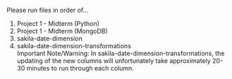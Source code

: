 Please run files in order of...

1. Project 1 - Midterm (Python)
2. Project 1 - Midterm (MongoDB)
3. sakila-date-dimension
4. sakila-date-dimension-transformations <br>
Important Note/Warning: In sakila-date-dimension-transformations, the updating of the new columns
will unfortunately take approximately 20-30 minutes to run through each column.
